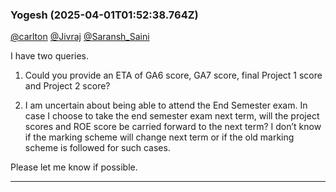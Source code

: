 ### Yogesh (2025-04-01T01:52:38.764Z)

[@carlton](/u/carlton) [@Jivraj](/u/jivraj) [@Saransh_Saini](/u/saransh_saini)

I have two queries.

  1. Could you provide an ETA of GA6 score, GA7 score, final Project 1 score and Project 2 score?

  2. I am uncertain about being able to attend the End Semester exam. In case I choose to take the end semester exam next term, will the project scores and ROE score be carried forward to the next term? I don’t know if the marking scheme will change next term or if the old marking scheme is followed for such cases.

Please let me know if possible.


---
